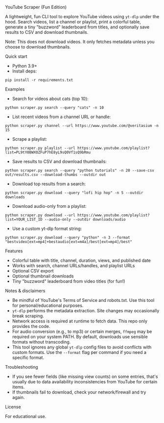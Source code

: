 YouTube Scraper (Fun Edition)

A lightweight, fun CLI tool to explore YouTube videos using `yt-dlp` under the hood. Search videos, list a channel or playlist, print a colorful table, generate a tiny "buzzword" leaderboard from titles, and optionally save results to CSV and download thumbnails.

Note: This does not download videos. It only fetches metadata unless you choose to download thumbnails.

Quick start

- Python 3.9+
- Install deps:

```
pip install -r requirements.txt
```

Examples

- Search for videos about cats (top 10):
```
python scraper.py search --query "cats" -n 10
```

- List recent videos from a channel URL or handle:
```
python scraper.py channel --url https://www.youtube.com/@veritasium -n 15
```

- Scrape a playlist:
```
python scraper.py playlist --url https://www.youtube.com/playlist?list=PL9tY0BWXOZFuP7hE8yL9sQ0Vf1sQ9bRmu
```

- Save results to CSV and download thumbnails:
```
python scraper.py search --query "python tutorials" -n 20 --save-csv out/results.csv --download-thumbs --outdir out
```

- Download top results from a search:
```
python scraper.py download --query "lofi hip hop" -n 5 --outdir downloads
```

- Download audio-only from a playlist:
```
python scraper.py download --url https://www.youtube.com/playlist?list=YOUR_LIST_ID --audio-only --outdir downloads/audio
```

- Use a custom yt-dlp format string:
```
python scraper.py download --query "python" -n 3 --format "bestvideo[ext=mp4]+bestaudio[ext=m4a]/best[ext=mp4]/best"
```

Features

- Colorful table with title, channel, duration, views, and published date
- Works with search, channel URLs/handles, and playlist URLs
- Optional CSV export
- Optional thumbnail downloads
- Tiny "buzzword" leaderboard from video titles (for fun!)

Notes & disclaimers

- Be mindful of YouTube's Terms of Service and robots.txt. Use this tool for personal/educational purposes.
- `yt-dlp` performs the metadata extraction. Site changes may occasionally break scraping.
- Network access is required at runtime to fetch data. This repo only provides the code.
- For audio conversion (e.g., to mp3) or certain merges, `ffmpeg` may be required on your system PATH. By default, downloads use sensible formats without transcoding.
- This tool ignores any global `yt-dlp` config files to avoid conflicts with custom formats. Use the `--format` flag per command if you need a specific format.

Troubleshooting

- If you see fewer fields (like missing view counts) on some entries, that's usually due to data availability inconsistencies from YouTube for certain items.
- If thumbnails fail to download, check your network/firewall and try again.

License

For educational use.
